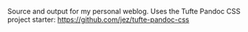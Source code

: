 Source and output for my personal weblog. 
Uses the Tufte Pandoc CSS project starter: https://github.com/jez/tufte-pandoc-css

